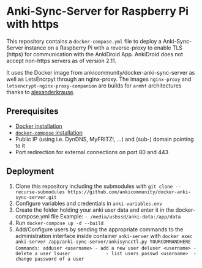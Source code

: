 # Anki-Sync-Server for Raspberry Pi with https
This repository contains a `docker-compose.yml` file to deploy a Anki-Sync-Server instance on a Raspberry Pi with a reverse-proxy to enable TLS (https) for communication with the AnkiDroid App.
AnkiDroid does not accept non-https servers as of version 2.11.

It uses the Docker image from ankicommunity/docker-anki-sync-server as well as LetsEncrpyt through an nginx-proxy.
The images `nginx-proxy` and `letsencrypt-nginx-proxy-companion` are builds for `armhf` architectures thanks to [alexanderkrause](https://github.com/Alexander-Krause/rpi-docker-letsencrypt-nginx-proxy-companion).

## Prerequisites
- [Docker installation](https://phoenixnap.com/kb/docker-on-raspberry-pi)
- [`docker-compose` installation](https://dev.to/rohansawant/installing-docker-and-docker-compose-on-the-raspberry-pi-in-5-simple-steps-3mgl)
- Public IP (using i.e. DynDNS, MyFRITZ!, ...) and (sub-) domain pointing to it
- Port redirection for external connections on port 80 and 443

## Deployment
1. Clone this repository including the submodules with `git clone --recurse-submodules https://github.com/ankicommunity/docker-anki-sync-server.git`
2. Configure variables and credentials in `anki-variables.env`
3. Create the folder holding your anki user data and enter it in the docker-compose.yml file 
Example: `- /media/usbssd/anki-data:/app/data`
4. Run `docker-compose up -d --build`
5. Add/Configure users by sending the appropriate commands to the administration interface inside container `anki-server` with
`docker exec anki-server /app/anki-sync-server/ankisyncctl.py YOURCOMMANDHERE`
`
    Commands:
      adduser <username> - add a new user
      deluser <username> - delete a user
      lsuser             - list users
      passwd <username>  - change password of a user
`
